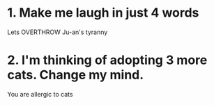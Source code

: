 # 1. Make me laugh in just 4 words

Lets OVERTHROW Ju-an's tyranny

# 2. I'm thinking of adopting 3 more cats. Change my mind.

You are allergic to cats
